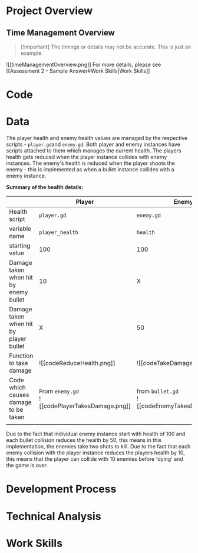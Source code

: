 
# Project Overview


## Time Management Overview

> [!important] The timings or details may not be accurate. This is just an example.
> 

![[timeManagementOverview.png]]
For more details, please see [[Assessment 2 - Sample Answer#Work Skills|Work Skills]]

# Code

  

# Data

The player health and enemy health values are managed by the respective scripts - `player.gd`and `enemy.gd`. Both player and enemy instances have scripts attached to them which manages the current health. The players health gets reduced when the player instance collides with enemy instances. The enemy's health is reduced when the player shoots the enemy - this is implemented as when a bullet instance collides with a enemy instance.

**Summary of the health details:**

|                                        | Player                                                  | Enemy                                                    |
| -------------------------------------- | ------------------------------------------------------- | -------------------------------------------------------- |
| Health script                          | `player.gd`                                             | `enemy.gd`                                               |
| variable name                          | `player_health`                                         | `health`                                                 |
| starting value                         | 100                                                     | 100                                                      |
| Damage taken when hit by enemy bullet  | 10                                                      | X                                                        |
| Damage taken when hit by player bullet | X                                                       | 50                                                       |
| Function to take damage                | ![[codeReduceHealth.png]]                    | ![[codeTakeDamage.png]]                     |
| Code which causes damage to be taken   | From `enemy.gd`<br>![[codePlayerTakesDamage.png]] | from `bullet.gd`<br>![[codeEnemyTakesDamage.png]] |
|                                        |                                                         |                                                          |

Due to the fact that individual enemy instance start with health of 100 and each bullet collision reduces the health by 50, this means in this implementation, the enemies take two shots to kill.
Due to the fact that each enemy collision with the player instance reduces the players health by 10, this means that the player can collide with 10 enemies before 'dying' and the game is over.

  

# Development Process

  

# Technical Analysis

  

# Work Skills


